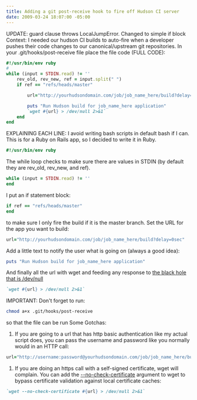 ```yaml
---
title: Adding a git post-receive hook to fire off Hudson CI server
date: 2009-03-24 18:07:00 -05:00
---
```


UPDATE: guard clause throws LocalJumpError. Changed to simple if block Context: I needed our hudson CI builds to auto-fire when a developer pushes their code changes to our canonical/upstream git repositories. In your .git/hooks/post-receive file place the file code (FULL CODE):

```ruby
#!/usr/bin/env ruby
#   
while (input = STDIN.read) != ''
    rev_old, rev_new, ref = input.split(" ")
    if ref == "refs/heads/master"

        url="http://yourhudsondomain.com/job/job_name_here/build?delay=0sec"

        puts "Run Hudson build for job_name_here application"
        `wget #{url} > /dev/null 2>&1`
    end
end
```

EXPLAINING EACH LINE: I avoid writing bash scripts in default bash if I can. This is for a Ruby on Rails app, so I decided to write it in Ruby.

```ruby
#!/usr/bin/env ruby
```

The while loop checks to make sure there are values in STDIN (by default they are rev_old, rev_new, and ref).

```ruby
while (input = STDIN.read) != ''
end
```

I put an if statement block:

```ruby
if ref == "refs/heads/master"
end
```

to make sure I only fire the build if it is the master branch. Set the URL for the app you want to build:

```ruby
url="http://yourhudsondomain.com/job/job_name_here/build?delay=0sec"
```

Add a little text to notify the user what is going on (always a good idea):

```ruby
puts "Run Hudson build for job_name_here application"
```

And finally all the url with wget and feeding any response to [the black hole that is /dev/null](http://www.xaprb.com/blog/2006/06/06/what-does-devnull-21-mean/)

```ruby
`wget #{url} > /dev/null 2>&1`
```

IMPORTANT: Don't forget to run:

```bash
chmod a+x .git/hooks/post-receive
```

so that the file can be run Some Gotchas:

1. If you are going to a url that has http basic authentication like my actual script does, you can pass the username and password like you normally would in an HTTP call:

```ruby
url="http://username:password@yourhudsondomain.com/job/job_name_here/build?delay=0sec"
```

1. If you are doing an https call with a self-signed certificate, wget will complain. You can add the [\--no-check-certificate](http://www.gnu.org/software/wget/manual/html_node/HTTPS-_0028SSL_002fTLS_0029-Options.html) argument to wget to bypass certificate validation against local certificate caches:

```ruby
`wget --no-check-certificate #{url} > /dev/null 2>&1`
```
